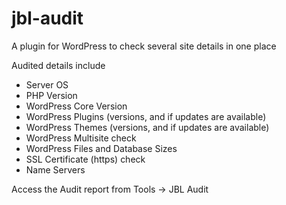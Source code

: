# jbl-audit
A plugin for WordPress to check several site details in one place

Audited details include
* Server OS
* PHP Version
* WordPress Core Version
* WordPress Plugins (versions, and if updates are available)
* WordPress Themes (versions, and if updates are available)
* WordPress Multisite check
* WordPress Files and Database Sizes
* SSL Certificate (https) check
* Name Servers

Access the Audit report from Tools -> JBL Audit